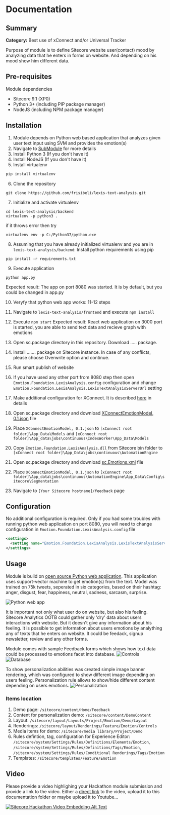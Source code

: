 # Documentation

## Summary

**Category:** Best use of xConnect and/or Universal Tracker

Purpose of module is to define Sitecore website user(contact) mood by analyzing data that he enters in forms on website. And depending on his mood show him different data. 

## Pre-requisites

Module dependencies

- Sitecore 9.1 (XP0)
- Python 3+ (including PIP package manager)
- NodeJS (including NPM package manager)

## Installation

1. Module depends on Python web based application that analyzes given user text input using SVM and provides the emotion(s) 
2. Navigate to [SubModule](https://github.com/frisibeli/lexis-text-analysis/tree/b20b13c39d53e26a8518e41689aa4df81158ddd7) for more details
3. Install Python 3 (If you don't have it)
4. Install NodeJS (If you don't have it)
5. Install virtualenv
```cmd
pip install virtualenv
```
6. Clone the repository
```
git clone https://github.com/frisibeli/lexis-text-analysis.git
```
7. Initialize and activate virtualenv
```
cd lexis-text-analysis/backend
virtualenv -p python3 .
```
if it throws error then try 
```
virtualenv env -p C:/Python37/python.exe
```
8. Assuming that you have already initialized virtualenv and you are in `lexis-text-analysis/backend`:
Install python requirements using pip
```
pip install -r requirements.txt
```
9. Execute application
```
python app.py
```
Expected result: The app on port 8080 was started. It is by default, but you could be changed in app.py

10. Veryfy that python web app works: 11-12 steps
11. Navigate to `lexis-text-analysis/frontend` and execute `npm install`
12. Execute `npm start`
Expected result: React web application on 3000 port is started, you are able to send text data and recieve graph with emotions

13. Open sc.package directory in this repository. Download ..... package.
14. Install ....... package on Sitecore instance. In case of any conflicts, please choose Overwrite option and continue.
15. Run smart publish of website
16. If you have used any other port from 8080 step then open `Emotion.Foundation.LexisAnalysis.config` configuration and change `Emotion.Foundation.LexisAnalysis.LexisTextAnalysisServerUrl` setting
17. Make additional configuration for XConnect. It is described [here](https://doc.sitecore.com/developers/91/sitecore-experience-platform/en/deploy-a-custom-model.html) in details
18. Open sc.package directory and download [XConnectEmotionModel, 0.1.json](../sc.package/XConnectEmotionModel,%200.1.json) file
19. Place `XConnectEmotionModel, 0.1.json` to `[xConnect root folder]\App_Data\Models` and `[xConnect root folder]\App_data\jobs\continuous\IndexWorker\App_Data\Models`
20. Copy `Emotion.Foundation.LexisAnalysis.dll` from Sitecore bin folder to `[xConnect root folder]\App_Data\jobs\continuous\AutomationEngine`
21. Open sc.package directory and download [sc.Emotions.xml](../sc.package/sc.Emotions.xml) file
22. Place `XConnectEmotionModel, 0.1.json` to `[xConnect root folder]\App_data\jobs\continuous\AutomationEngine\App_Data\Config\sitecore\Segmentation`
23. Navigate to `[Your Sitecore hostname]/feedback` page

## Configuration

No additional configuration is required. 
Only if you had some troubles with running python web application on port 8080, you will need to change configuration in `Emotion.Foundation.LexisAnalysis.config` file

```xml
<settings>
  <setting name="Emotion.Foundation.LexisAnalysis.LexisTextAnalysisServerUrl" value="http://localhost:8080/api/predict"/>
</settings>
```

## Usage

Module is build on [open source Python web application](https://github.com/Antonytm/lexis-text-analysis). This application uses support-vector machine to get emotion(s) from the text. Model was trained on 75k tweets, seperated in six categories, based on their hashtag: anger, disgust, fear, happiness, neutral, sadness, sarcasm, surprise.

![Python web app](images/React.png?raw=true "Python web app")

It is important not only what user do on website, but also his feeling. Sitecore Analytics OOTB could gather only 'dry' data about users interactions with website. But it doesn't give any information about his feeling. It is possible to get information about users emotions by analything any of texts that he enters on website. It could be feedack, signup newsletter, review and any other forms.

Module comes with sample Feedback forms which shows how text data could be processed to emotions facet into database.
![Controls](images/Controls.png?raw=true "Controls")
![Database](images/Database.png?raw=true "Database")

To show personalization abilities was created simple image banner rendering, which was configured to show different image depending on users feeling. Personalization rule allows to show/hide different content depending on users emotions.
![Personalization](images/Personalization.png?raw=true "Personalization")

### Items location
1. Demo page: `/sitecore/content/Home/Feedback`
2. Content for personalization demo: `/sitecore/content/DemoContent`
3. Layout: `/sitecore/layout/Layouts/Project/Emotion/Demo/Layout`
4. Renderings: `/sitecore/layout/Renderings/Feature/Emotion/Controls`
5. Media items for demo: `/sitecore/media library/Project/Demo`
6. Rules defintion, tag, configuration for Experience Editor: `/sitecore/system/Settings/Rules/Definitions/Elements/Emotion`, `/sitecore/system/Settings/Rules/Definitions/Tags/Emotion`, `/sitecore/system/Settings/Rules/Conditional Renderings/Tags/Emotion`
7. Templates: `/sitecore/templates/Feature/Emotion`


## Video

Please provide a video highlighing your Hackathon module submission and provide a link to the video. Either a [direct link](https://www.youtube.com/watch?v=EpNhxW4pNKk) to the video, upload it to this documentation folder or maybe upload it to Youtube...

[![Sitecore Hackathon Video Embedding Alt Text](https://img.youtube.com/vi/EpNhxW4pNKk/0.jpg)](https://www.youtube.com/watch?v=EpNhxW4pNKk)
